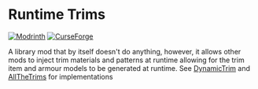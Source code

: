 # Runtime Trims

[![Modrinth](https://img.shields.io/modrinth/dt/runtimetrims?color=00AF5C&label=downloads&logo=modrinth)](https://modrinth.com/mod/runtimetrims)
[![CurseForge](https://cf.way2muchnoise.eu/full_1122245_downloads.svg)](https://curseforge.com/minecraft/mc-mods/runtimetrims)

A library mod that by itself doesn't do anything, however, it allows other mods to inject trim materials and patterns
at runtime allowing for the trim item and armour models to be generated at runtime.
See [DynamicTrim](https://github.com/Bawnorton/Dynamic-Trim) and [AllTheTrims](https://github.com/Bawnorton/AllTheTrims)
for implementations